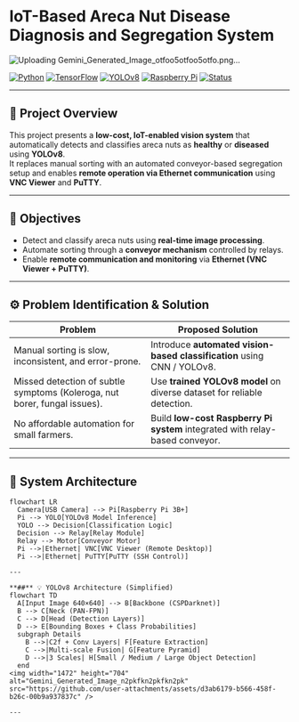 # IoT-Based Areca Nut Disease Diagnosis and Segregation System

![Uploading Gemini_Generated_Image_otfoo5otfoo5otfo.png…]()

[![Python](https://img.shields.io/badge/Python-3.8%2B-blue)]()
[![TensorFlow](https://img.shields.io/badge/TensorFlow-2.x-orange)]()
[![YOLOv8](https://img.shields.io/badge/YOLOv8-Detection-green)]()
[![Raspberry Pi](https://img.shields.io/badge/Raspberry%20Pi-3B%2B-red)]()
[![Status](https://img.shields.io/badge/Status-Prototype-yellow)]()

---

## 🚀 Project Overview

This project presents a **low-cost, IoT-enabled vision system** that automatically detects and classifies areca nuts as **healthy** or **diseased** using **YOLOv8**.  
It replaces manual sorting with an automated conveyor-based segregation setup and enables **remote operation via Ethernet communication** using **VNC Viewer** and **PuTTY**.

---

## 🎯 Objectives

- Detect and classify areca nuts using **real-time image processing**.  
- Automate sorting through a **conveyor mechanism** controlled by relays.  
- Enable **remote communication and monitoring** via **Ethernet (VNC Viewer + PuTTY)**.

---

## ⚙️ Problem Identification & Solution

| Problem | Proposed Solution |
|----------|------------------|
| Manual sorting is slow, inconsistent, and error-prone. | Introduce **automated vision-based classification** using CNN / YOLOv8. |
| Missed detection of subtle symptoms (Koleroga, nut borer, fungal issues). | Use **trained YOLOv8 model** on diverse dataset for reliable detection. |
| No affordable automation for small farmers. | Build **low-cost Raspberry Pi system** integrated with relay-based conveyor. |

---

## 🧩 System Architecture

```mermaid
flowchart LR
  Camera[USB Camera] --> Pi[Raspberry Pi 3B+]
  Pi --> YOLO[YOLOv8 Model Inference]
  YOLO --> Decision[Classification Logic]
  Decision --> Relay[Relay Module]
  Relay --> Motor[Conveyor Motor]
  Pi -->|Ethernet| VNC[VNC Viewer (Remote Desktop)]
  Pi -->|Ethernet| PuTTY[PuTTY (SSH Control)]

---

**##** 💡 YOLOv8 Architecture (Simplified)
flowchart TD
  A[Input Image 640×640] --> B[Backbone (CSPDarknet)]
  B --> C[Neck (PAN-FPN)]
  C --> D[Head (Detection Layers)]
  D --> E[Bounding Boxes + Class Probabilities]
  subgraph Details
    B -->|C2f + Conv Layers| F[Feature Extraction]
    C -->|Multi-scale Fusion| G[Feature Pyramid]
    D -->|3 Scales| H[Small / Medium / Large Object Detection]
  end
<img width="1472" height="704" alt="Gemini_Generated_Image_n2pkfkn2pkfkn2pk" src="https://github.com/user-attachments/assets/d3ab6179-b566-458f-b26c-00b9a937837c" />

---

